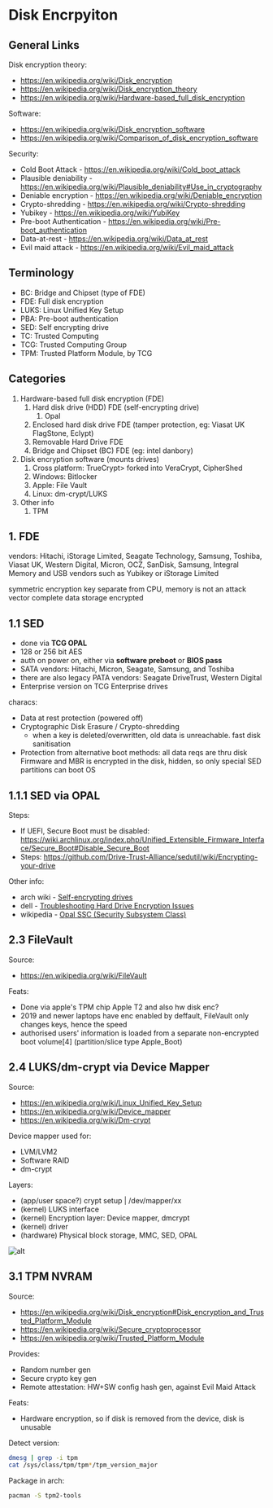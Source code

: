# Disk Encrpyiton

## General Links

Disk encryption theory:
- <https://en.wikipedia.org/wiki/Disk_encryption>
- <https://en.wikipedia.org/wiki/Disk_encryption_theory>
- <https://en.wikipedia.org/wiki/Hardware-based_full_disk_encryption>

Software:
- <https://en.wikipedia.org/wiki/Disk_encryption_software>
- <https://en.wikipedia.org/wiki/Comparison_of_disk_encryption_software>

Security:
- Cold Boot Attack - <https://en.wikipedia.org/wiki/Cold_boot_attack>
- Plausible deniability - <https://en.wikipedia.org/wiki/Plausible_deniability#Use_in_cryptography>
- Deniable encryption - <https://en.wikipedia.org/wiki/Deniable_encryption>
- Crypto-shredding - <https://en.wikipedia.org/wiki/Crypto-shredding>
- Yubikey - <https://en.wikipedia.org/wiki/YubiKey>
- Pre-boot Authentication - <https://en.wikipedia.org/wiki/Pre-boot_authentication>
- Data-at-rest - <https://en.wikipedia.org/wiki/Data_at_rest>
- Evil maid attack - <https://en.wikipedia.org/wiki/Evil_maid_attack>

## Terminology

- BC: Bridge and Chipset (type of FDE)
- FDE: Full disk encryption
- LUKS: Linux Unified Key Setup
- PBA: Pre-boot authentication
- SED: Self encrypting drive
- TC: Trusted Computing
- TCG: Trusted Computing Group
- TPM: Trusted Platform Module, by TCG

## Categories

1. Hardware-based full disk encryption (FDE)
   1. Hard disk drive (HDD) FDE (self-encrypting drive)
      1. Opal
   2. Enclosed hard disk drive FDE (tamper protection, eg: Viasat UK FlagStone, Eclypt)
   3. Removable Hard Drive FDE
   4. Bridge and Chipset (BC) FDE (eg: intel danbory)
2. Disk encryption software (mounts drives)
   1. Cross platform: TrueCrypt> forked into VeraCrypt, CipherShed
   2. Windows: Bitlocker
   3. Apple: File Vault
   4. Linux: dm-crypt/LUKS
3. Other info
   1. TPM

## 1. FDE

vendors:  Hitachi, iStorage Limited, Seagate Technology, Samsung, Toshiba, Viasat UK, Western Digital, Micron, OCZ, SanDisk, Samsung, Integral Memory and USB vendors such as Yubikey or iStorage Limited

symmetric encryption key separate from CPU, memory is not an attack vector
complete data storage encrypted

## 1.1 SED

- done via **TCG OPAL**
- 128 or 256 bit AES
- auth on power on, either via **software preboot** or **BIOS pass**
- SATA vendors: Hitachi, Micron, Seagate, Samsung, and Toshiba
- there are also legacy PATA vendors: Seagate DriveTrust, Western Digital
- Enterprise version on TCG Enterprise drives

characs: 
- Data at rest protection (powered off)
- Cryptographic Disk Erasure / Crypto-shredding 
  - when a key is deleted/overwritten, old data is unreachable. fast disk sanitisation
- Protection from alternative boot methods: all data reqs are thru disk Firmware and MBR is encrypted in the disk, hidden, so only special SED partitions can boot OS

## 1.1.1 SED via OPAL

Steps:
- If UEFI, Secure Boot must be disabled: <https://wiki.archlinux.org/index.php/Unified_Extensible_Firmware_Interface/Secure_Boot#Disable_Secure_Boot>
- Steps: <https://github.com/Drive-Trust-Alliance/sedutil/wiki/Encrypting-your-drive>

Other info:
- arch wiki - [Self-encrypting drives](https://wiki.archlinux.org/index.php/Self-encrypting_drives)
- dell - [Troubleshooting Hard Drive Encryption Issues](https://www.dell.com/support/article/en-ee/sln155364/troubleshooting-hard-drive-encryption-issues?lang=en#What_is_TPM)
- wikipedia - [Opal SSC (Security Subsystem Class)](https://en.wikipedia.org/wiki/Opal_Storage_Specification)

## 2.3 FileVault

Source:
- <https://en.wikipedia.org/wiki/FileVault>

Feats:
- Done via apple's TPM chip Apple T2 and also hw disk enc?
- 2019 and newer laptops have enc enabled by deffault, FileVault only changes keys, hence the speed
- authorised users' information is loaded from a separate non-encrypted boot volume[4] (partition/slice type Apple_Boot)

## 2.4 LUKS/dm-crypt via Device Mapper

Source:
- <https://en.wikipedia.org/wiki/Linux_Unified_Key_Setup>
- <https://en.wikipedia.org/wiki/Device_mapper>
- <https://en.wikipedia.org/wiki/Dm-crypt>

Device mapper used for:
- LVM/LVM2
- Software RAID
- dm-crypt

Layers:
- (app/user space?) crypt setup | /dev/mapper/xx
- (kernel) LUKS interface
- (kernel) Encryption layer: Device mapper, dmcrypt
- (kernel) driver
- (hardware) Physical block storage, MMC, SED, OPAL

![alt](https://www.cyrill-gremaud.ch/wp-content/uploads/2015/06/luks-layers.png)

## 3.1 TPM NVRAM

Source:
- <https://en.wikipedia.org/wiki/Disk_encryption#Disk_encryption_and_Trusted_Platform_Module>
- <https://en.wikipedia.org/wiki/Secure_cryptoprocessor>
- <https://en.wikipedia.org/wiki/Trusted_Platform_Module>

Provides:
- Random number gen
- Secure crypto key gen
- Remote attestation: HW+SW config hash gen, against Evil Maid Attack

Feats:
- Hardware encryption, so if disk is removed from the device, disk is unusable

Detect version:
```sh
dmesg | grep -i tpm
cat /sys/class/tpm/tpm*/tpm_version_major
```

Package in arch:
```sh
pacman -S tpm2-tools
```
